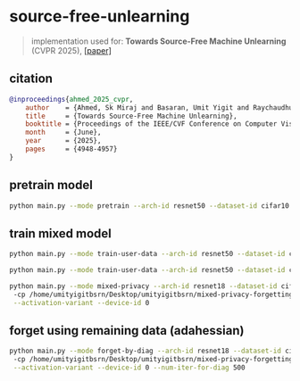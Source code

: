 # source-free-unlearning

> implementation used for: **Towards Source-Free Machine Unlearning** (CVPR 2025), [[paper]](https://openaccess.thecvf.com/content/CVPR2025/html/Ahmed_Towards_Source-Free_Machine_Unlearning_CVPR_2025_paper.html)

## citation
```bibtex
@inproceedings{ahmed_2025_cvpr,
    author    = {Ahmed, Sk Miraj and Basaran, Umit Yigit and Raychaudhuri, Dripta S. and Dutta, Arindam and Kundu, Rohit and Niloy, Fahim Faisal and Guler, Basak and Roy-Chowdhury, Amit K.},
    title     = {Towards Source-Free Machine Unlearning},
    booktitle = {Proceedings of the IEEE/CVF Conference on Computer Vision and Pattern Recognition (CVPR)},
    month     = {June},
    year      = {2025},
    pages     = {4948-4957}
}
```

## pretrain model

```bash
python main.py --mode pretrain --arch-id resnet50 --dataset-id cifar10 --split-rate 0.5
```

## train mixed model

```bash
python main.py --mode train-user-data --arch-id resnet50 --dataset-id cifar10 --number-of-linearized-components 5 --use-default
```

```bash
python main.py --mode train-user-data --arch-id resnet50 --dataset-id cifar10 --number-of-linearized-components 1 --pretrained-model-path checkpoint/05142024-180246-pretrain-resnet50-cifar10-split0.8/05142024_180246_pretrain_resnet50_cifar10_split0.8.pth --split-rate 0.8
```

```bash
python main.py --mode mixed-privacy --arch-id resnet18 --dataset-id cifar10-act -nlc 1 --split-rate 0.1 \ 
 -cp /home/umityigitbsrn/Desktop/umityigitbsrn/mixed-privacy-forgetting/checkpoint/05152024-011132-train-user-data-resnet18-cifar10-last1 \
 --activation-variant --device-id 0
```

## forget using remaining data (adahessian)

```bash
python main.py --mode forget-by-diag --arch-id resnet18 --dataset-id cifar10-act -nlc 1 --split-rate 0.1 \ 
 -cp /home/umityigitbsrn/Desktop/umityigitbsrn/mixed-privacy-forgetting/checkpoint/05152024-011132-train-user-data-resnet18-cifar10-last1 \
 --activation-variant --device-id 0 --num-iter-for-diag 500
```
